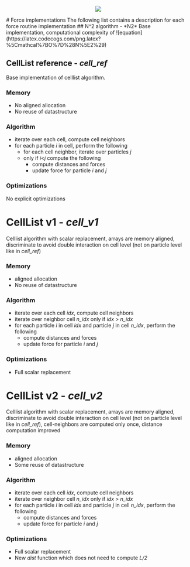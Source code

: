 <p align="center">
    <img src="https://github.com/thfabian/molec/blob/master/doc/logo/logo.png">
</p>
# Force implementations
The following list contains a description for each force routine implementation
## N^2 algorithm - *N2*
Base implementation, computational complexity of ![equation](https://latex.codecogs.com/png.latex?%5Cmathcal%7BO%7D%28N%5E2%29)

## CellList reference - *cell_ref*
Base implementation of celllist algorithm.

### Memory
* No aligned allocation
* No reuse of datastructure

### Algorithm
* iterate over each cell, compute cell neighbors
* for each particle *i* in cell, perform the following
    * for each cell neighbor, iterate over particles *j*
    * only if *i*<*j* compute the following
        * compute distances and forces
        * update force for particle *i* and *j*

### Optimizations
No explicit optimizations

# CellList v1 - *cell_v1*
Celllist algorithm with scalar replacement, arrays are memory aligned, discriminate to avoid double interaction on cell level (not on particle level like in *cell_ref*)
### Memory
* aligned allocation
* No reuse of datastructure

### Algorithm
* iterate over each cell *idx*, compute cell neighbors
* iterate over neighbor cell *n_idx* only if *idx* > *n_idx*
* for each particle *i* in cell *idx* and particle *j* in cell *n_idx*, perform the following
    * compute distances and forces
    * update force for particle *i* and *j*

### Optimizations
* Full scalar replacement

# CellList v2 - *cell_v2*
Celllist algorithm with scalar replacement, arrays are memory aligned, discriminate to avoid double interaction on cell level (not on particle level like in *cell_ref*), cell-neighbors are computed only once, distance computation improved
### Memory
* aligned allocation
* Some reuse of datastructure

### Algorithm
* iterate over each cell *idx*, compute cell neighbors
* iterate over neighbor cell *n_idx* only if *idx* > *n_idx*
* for each particle *i* in cell *idx* and particle *j* in cell *n_idx*, perform the following
    * compute distances and forces
    * update force for particle *i* and *j*

### Optimizations
* Full scalar replacement
* New *dist* function which does not need to compute *L/2*

